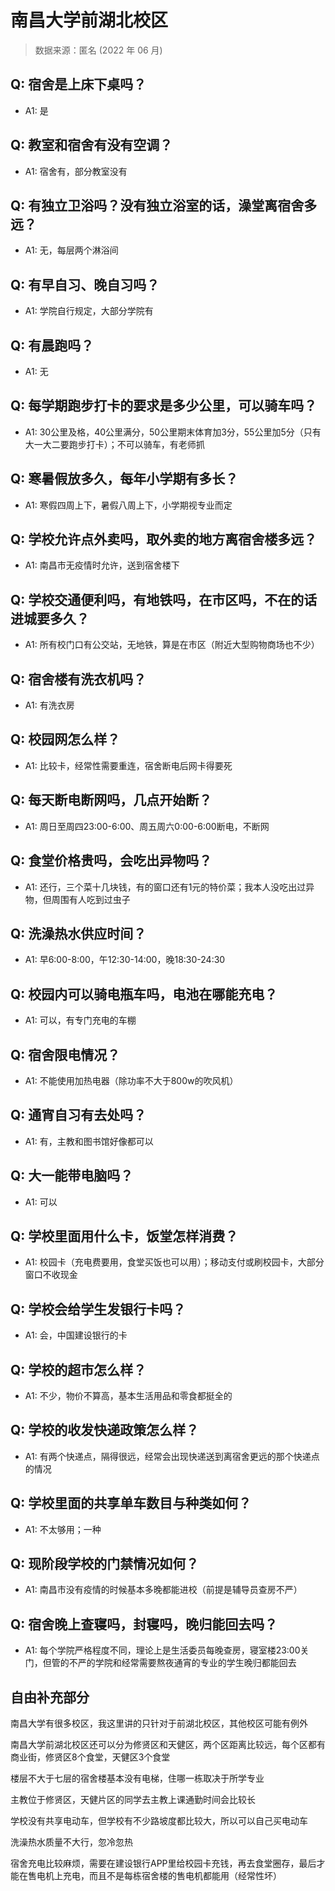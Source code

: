 # 南昌大学前湖北校区

> 数据来源：匿名 (2022 年 06 月)

## Q: 宿舍是上床下桌吗？

- A1: 是

## Q: 教室和宿舍有没有空调？

- A1: 宿舍有，部分教室没有

## Q: 有独立卫浴吗？没有独立浴室的话，澡堂离宿舍多远？

- A1: 无，每层两个淋浴间

## Q: 有早自习、晚自习吗？

- A1: 学院自行规定，大部分学院有

## Q: 有晨跑吗？

- A1: 无

## Q: 每学期跑步打卡的要求是多少公里，可以骑车吗？

- A1: 30公里及格，40公里满分，50公里期末体育加3分，55公里加5分（只有大一大二要跑步打卡）；不可以骑车，有老师抓

## Q: 寒暑假放多久，每年小学期有多长？

- A1: 寒假四周上下，暑假八周上下，小学期视专业而定

## Q: 学校允许点外卖吗，取外卖的地方离宿舍楼多远？

- A1: 南昌市无疫情时允许，送到宿舍楼下

## Q: 学校交通便利吗，有地铁吗，在市区吗，不在的话进城要多久？

- A1: 所有校门口有公交站，无地铁，算是在市区（附近大型购物商场也不少）

## Q: 宿舍楼有洗衣机吗？

- A1: 有洗衣房

## Q: 校园网怎么样？

- A1: 比较卡，经常性需要重连，宿舍断电后网卡得要死

## Q: 每天断电断网吗，几点开始断？

- A1: 周日至周四23:00-6:00、周五周六0:00-6:00断电，不断网

## Q: 食堂价格贵吗，会吃出异物吗？

- A1: 还行，三个菜十几块钱，有的窗口还有1元的特价菜；我本人没吃出过异物，但周围有人吃到过虫子

## Q: 洗澡热水供应时间？

- A1: 早6:00-8:00，午12:30-14:00，晚18:30-24:30

## Q: 校园内可以骑电瓶车吗，电池在哪能充电？

- A1: 可以，有专门充电的车棚

## Q: 宿舍限电情况？

- A1: 不能使用加热电器（除功率不大于800w的吹风机）

## Q: 通宵自习有去处吗？

- A1: 有，主教和图书馆好像都可以

## Q: 大一能带电脑吗？

- A1: 可以

## Q: 学校里面用什么卡，饭堂怎样消费？

- A1: 校园卡（充电费要用，食堂买饭也可以用）；移动支付或刷校园卡，大部分窗口不收现金

## Q: 学校会给学生发银行卡吗？

- A1: 会，中国建设银行的卡

## Q: 学校的超市怎么样？

- A1: 不少，物价不算高，基本生活用品和零食都挺全的

## Q: 学校的收发快递政策怎么样？

- A1: 有两个快递点，隔得很远，经常会出现快递送到离宿舍更远的那个快递点的情况

## Q: 学校里面的共享单车数目与种类如何？

- A1: 不太够用；一种

## Q: 现阶段学校的门禁情况如何？

- A1: 南昌市没有疫情的时候基本多晚都能进校（前提是辅导员查房不严）

## Q: 宿舍晚上查寝吗，封寝吗，晚归能回去吗？

- A1: 每个学院严格程度不同，理论上是生活委员每晚查房，寝室楼23:00关门，但管的不严的学院和经常需要熬夜通宵的专业的学生晚归都能回去

## 自由补充部分

南昌大学有很多校区，我这里讲的只针对于前湖北校区，其他校区可能有例外

南昌大学前湖北校区还可以分为修贤区和天健区，两个区距离比较远，每个区都有商业街，修贤区8个食堂，天健区3个食堂

楼层不大于七层的宿舍楼基本没有电梯，住哪一栋取决于所学专业

主教位于修贤区，天健片区的同学去主教上课通勤时间会比较长

学校没有共享电动车，但学校有不少路坡度都比较大，所以可以自己买电动车

洗澡热水质量不大行，忽冷忽热

宿舍充电比较麻烦，需要在建设银行APP里给校园卡充钱，再去食堂圈存，最后才能在售电机上充电，而且不是每栋宿舍楼的售电机都能用（经常性坏）